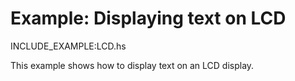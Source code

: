 # Example: Displaying text on LCD

INCLUDE_EXAMPLE:LCD.hs

This example shows how to display text on an LCD display.
